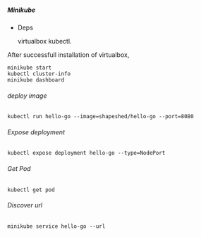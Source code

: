 ##### Minikube 

*  Deps

    virtualbox
    kubectl.

After successfull installation of virtualbox,

```
minikube start
kubectl cluster-info
minikube dashboard
```

###### deploy image
`kubectl run hello-go --image=shapeshed/hello-go --port=8080`
###### Expose deployment    
`kubectl expose deployment hello-go --type=NodePort`
###### Get Pod
`kubectl get pod`
###### Discover url
`minikube service hello-go --url`
